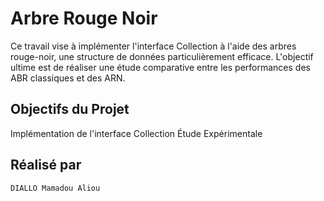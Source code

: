 # Arbre Rouge Noir

Ce travail vise à implémenter l'interface Collection à l'aide des arbres rouge-noir, une structure de données particulièrement efficace. L'objectif ultime est de réaliser une étude comparative entre les performances des ABR classiques et des ARN.

## Objectifs du Projet

Implémentation de l'interface Collection
Étude Expérimentale
    

## Réalisé par 
	DIALLO Mamadou Aliou
	
